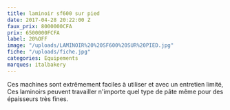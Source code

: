 ```yaml
---
title: laminoir sf600 sur pied
date: 2017-04-28 20:22:00 Z
faux_prix: 8000000CFA
prix: 6500000FCFA
label: 20%OFF
image: "/uploads/LAMINOIR%20%20SF600%20SUR%20PIED.jpg"
fiche: "/uploads/fiche.jpg"
categories: Equipements
marques: italbakery
---
```


Ces machines sont extrêmement faciles à utiliser et avec un entretien limité, Ces laminoirs peuvent travailler n'importe quel type de pâte même pour des épaisseurs très fines.